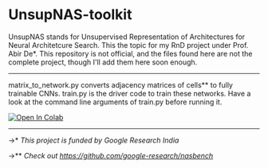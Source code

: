 # UnsupNAS-toolkit
UnsupNAS stands for Unsupervised Representation of Architectures for Neural Architetcure Search. This the topic for my RnD project under Prof. Abir De*. This repository is not official, and the files found here are not the complete project, though I'll add them here soon enough.

---

matrix_to_network.py converts adjacency matrices of cells** to fully trainable CNNs. train.py is the driver code to train these networks. Have a look at the command line arguments of train.py before running it.


[![Open In Colab](https://colab.research.google.com/assets/colab-badge.svg)](https://colab.research.google.com/drive/1AMj9vBr5toPuYX1FEBAKcvdK0qpgfBqG?usp=sharing)

---
->* *This project is funded by Google Research India*


->** *Check out https://github.com/google-research/nasbench*
